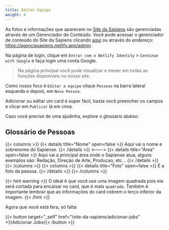 ```yaml
---
title: Editar Equipe
weight: 4
---
```

As fotos e informações que aparecem no [Site da Sapiens](https://agenciasapiens.netlify.app) são gerenciadas através de um Gerenciador de Conteúdo. Você pode acessar o gerenciador de conteúdo do Site da Sapiens clicando [aqui](https://ageciasapiens.netlify.app/admin) ou através do endereço: https://agenciasapiens.netlify.app/admin.

Na página de login, clique em `Entrar com o Netlify Identity` > `Continue with Google` e faça login uma conta Google.  

>Na página principal você pode visualizar e mexer em todas as funções disponíveis no nosso site. 

Como nosso foco é `Editar a equipe` clique `Pessoas` na barra lateral esquerda e depois, em `Nova Pessoa`.

Adicionar ou editar um card é super fácil, basta você preencher os campos e clicar em `Publicar` lá em cima. 

Caso você precise de uma ajudinha, explore o glossário abaixo:

## Glossário de Pessoas

{{< columns >}}
{{< details title="Nome" open=false >}}
Aqui vai o nome e sobrenome do Sapiense.
{{< /details >}}
<--->
{{< details title="Área" open=false >}}
Aqui vai a principal área onde o Sapiense atua, alguns exemplos são:
Redação, Direção de Arte, Produçao, etc...
{{< /details >}}
{{< /columns >}}
{{< columns >}}
{{< details title="Foto" open=false >}}
É a foto da pessoa.
{{< /details >}}
{{< /columns >}}

{{< hint warning >}}
O ideal é que você use uma imagem quadrada pois ela será cortada para encaixar no card, que é mais `quadrado`. Também é importante lembrar que as informações do card cobrem o terço inferior da imagem.
{{< /hint  >}}

Agora que você está fera, só falta:

{{< button target="_self" href="/site-da-sapiens/adicionar-jobs" >}}Adicionar Jobs{{< /button >}}
